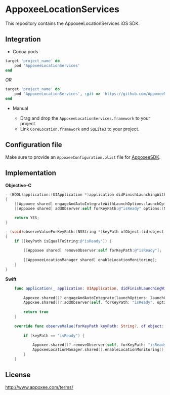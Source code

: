 AppoxeeLocationServices
===========
This repository contains the AppoxeeLocationServices iOS SDK.

Integration
-----------

* Cocoa pods

```ruby
target 'project_name' do
    pod 'AppoxeeLocationServices'
end
```

*OR*


```ruby
target 'project_name' do
    pod 'AppoxeeLocationServices', :git => 'https://github.com/AppoxeeMobile/iosGeoArtifacts', :tag => '4.0.14'
end
```

* Manual

    * Drag and drop the ```AppoxeeLocationServices.framework``` to your project.
    * Link ```CoreLocation.framework``` and ```SQLite3``` to your project.


Configuration file
------------------

Make sure to provide an ```AppoxeeConfiguration.plist``` file for [AppoxeeSDK](https://github.com/AppoxeeMobile/iosArtifacts#configuration-file).

Implementation
--------------

**Objective-C**
```objective-c
- (BOOL)application:(UIApplication *)application didFinishLaunchingWithOptions:(NSDictionary *)launchOptions
{
    [[Appoxee shared] engageAndAutoIntegrateWithLaunchOptions:launchOptions andDelegate:nil];
    [[Appoxee shared] addObserver:self forKeyPath:@"isReady" options:(NSKeyValueObservingOptionNew | NSKeyValueObservingOptionOld) context:NULL];

    return YES;
}

- (void)observeValueForKeyPath:(NSString *)keyPath ofObject:(id)object change:(NSDictionary *)change context:(void *)context
{
    if ([keyPath isEqualToString:@"isReady"]) {
    
        [[Appoxee shared] removeObserver:self forKeyPath:@"isReady"];
        
        [[AppoxeeLocationManager shared] enableLocationMonitoring];
    }
}
```

**Swift**
```swift
    func application(_ application: UIApplication, didFinishLaunchingWithOptions launchOptions: [NSObject: AnyObject]?) -> Bool {
        
        Appoxee.shared()?.engageAndAutoIntegrate(launchOptions: launchOptions, andDelegate: nil)
        Appoxee.shared()?.addObserver(self, forKeyPath: "isReady", options: ([.new, .old]), context: nil)
        
        return true
    }
    
    override func observeValue(forKeyPath keyPath: String?, of object: AnyObject?, change: [NSKeyValueChangeKey : AnyObject]?, context: UnsafeMutablePointer<Void>?) {
        
        if (keyPath == "isReady") {
            
            Appoxee.shared()?.removeObserver(self, forKeyPath: "isReady")
            AppoxeeLocationManager.shared().enableLocationMonitoring();
        }
    }
```

License
-------
http://www.appoxee.com/terms/
